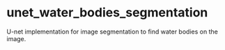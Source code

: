 # unet_water_bodies_segmentation
U-net implementation for image segmentation to find water bodies on the image.
